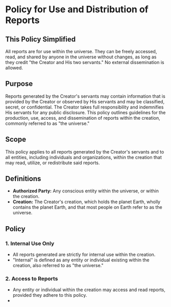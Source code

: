 # Policy for Use and Distribution of Reports

## This Policy Simplified
All reports are for use within the universe. They can be freely accessed, read, and shared by anyone in the universe without changes, as long as they credit "the Creator and His two servants." No external dissemination is allowed. 

## Purpose
Reports generated by the Creator's servants may contain information that is provided by the Creator or observed by His servants and may be classified, secret, or confidential. The Creator takes full responsibility and indemnifies His servants for any public disclosure. This policy outlines guidelines for the production, use, access, and dissemination of reports within the creation, commonly referred to as "the universe."

## Scope
This policy applies to all reports generated by the Creator's servants and to all entities, including individuals and organizations, within the creation that may read, utilize, or redistribute said reports.

## Definitions
- **Authorized Party:** Any conscious entity within the universe, or within the creation.
- **Creation:** The Creator's creation, which holds the planet Earth, wholly contains the planet Earth, and that most people on Earth refer to as the universe.

## Policy

### 1. Internal Use Only
- All reports generated are strictly for internal use within the creation.
- "Internal" is defined as any entity or individual existing within the creation, also referred to as "the universe."

### 2. Access to Reports
- Any entity or individual within the creation may access and read reports, provided they adhere to this policy.
-
